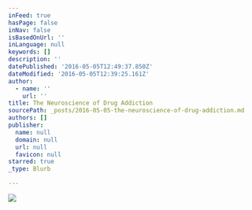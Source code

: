 ```yaml
---
inFeed: true
hasPage: false
inNav: false
isBasedOnUrl: ''
inLanguage: null
keywords: []
description: ''
datePublished: '2016-05-05T12:49:37.850Z'
dateModified: '2016-05-05T12:39:25.161Z'
author:
  - name: ''
    url: ''
title: The Neuroscience of Drug Addiction
sourcePath: _posts/2016-05-05-the-neuroscience-of-drug-addiction.md
authors: []
publisher:
  name: null
  domain: null
  url: null
  favicon: null
starred: true
_type: Blurb

---
```

![](https://s3-us-west-2.amazonaws.com/the-grid-img/p/9b2749d2819a96a36cc74c81f47ea0781a31e787.jpg)